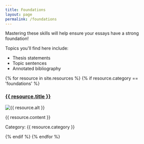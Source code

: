 ```yaml
---
title: Foundations
layout: page
permalink: /foundations
--- 
```


Mastering these skills will help ensure your essays have a strong foundation! 

Topics you'll find here include: 

- Thesis statements
- Topic sentences
- Annotated bibliography

{% for resource in site.resources %}
{% if resource.category == 'foundations' %}
<h3><a href="{{ resource.url }}">{{ resource.title }}</a></h3>
<p><img src="{{ resource.image }}" alt="{{ resource.alt }}"/></p>
<p>{{ resource.content }}</p>
<p>Category: {{ resource.category }}</p>
{% endif %}
{% endfor %}